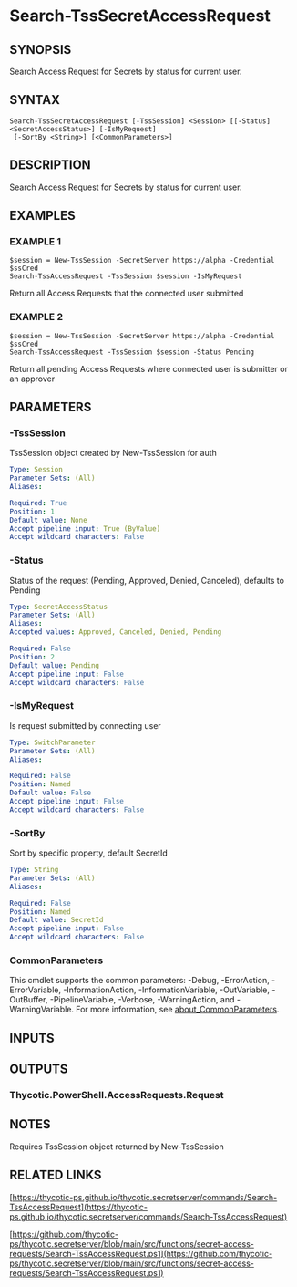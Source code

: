 # Search-TssSecretAccessRequest

## SYNOPSIS
Search Access Request for Secrets by status for current user.

## SYNTAX

```
Search-TssSecretAccessRequest [-TssSession] <Session> [[-Status] <SecretAccessStatus>] [-IsMyRequest]
 [-SortBy <String>] [<CommonParameters>]
```

## DESCRIPTION
Search Access Request for Secrets by status for current user.

## EXAMPLES

### EXAMPLE 1
```
$session = New-TssSession -SecretServer https://alpha -Credential $ssCred
Search-TssAccessRequest -TssSession $session -IsMyRequest
```

Return all Access Requests that the connected user submitted

### EXAMPLE 2
```
$session = New-TssSession -SecretServer https://alpha -Credential $ssCred
Search-TssAccessRequest -TssSession $session -Status Pending
```

Return all pending Access Requests where connected user is submitter or an approver

## PARAMETERS

### -TssSession
TssSession object created by New-TssSession for auth

```yaml
Type: Session
Parameter Sets: (All)
Aliases:

Required: True
Position: 1
Default value: None
Accept pipeline input: True (ByValue)
Accept wildcard characters: False
```

### -Status
Status of the request (Pending, Approved, Denied, Canceled), defaults to Pending

```yaml
Type: SecretAccessStatus
Parameter Sets: (All)
Aliases:
Accepted values: Approved, Canceled, Denied, Pending

Required: False
Position: 2
Default value: Pending
Accept pipeline input: False
Accept wildcard characters: False
```

### -IsMyRequest
Is request submitted by connecting user

```yaml
Type: SwitchParameter
Parameter Sets: (All)
Aliases:

Required: False
Position: Named
Default value: False
Accept pipeline input: False
Accept wildcard characters: False
```

### -SortBy
Sort by specific property, default SecretId

```yaml
Type: String
Parameter Sets: (All)
Aliases:

Required: False
Position: Named
Default value: SecretId
Accept pipeline input: False
Accept wildcard characters: False
```

### CommonParameters
This cmdlet supports the common parameters: -Debug, -ErrorAction, -ErrorVariable, -InformationAction, -InformationVariable, -OutVariable, -OutBuffer, -PipelineVariable, -Verbose, -WarningAction, and -WarningVariable. For more information, see [about_CommonParameters](http://go.microsoft.com/fwlink/?LinkID=113216).

## INPUTS

## OUTPUTS

### Thycotic.PowerShell.AccessRequests.Request
## NOTES
Requires TssSession object returned by New-TssSession

## RELATED LINKS

[https://thycotic-ps.github.io/thycotic.secretserver/commands/Search-TssAccessRequest](https://thycotic-ps.github.io/thycotic.secretserver/commands/Search-TssAccessRequest)

[https://github.com/thycotic-ps/thycotic.secretserver/blob/main/src/functions/secret-access-requests/Search-TssAccessRequest.ps1](https://github.com/thycotic-ps/thycotic.secretserver/blob/main/src/functions/secret-access-requests/Search-TssAccessRequest.ps1)

